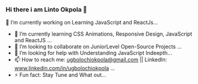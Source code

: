 ### Hi there i am Linto Okpola 👋
  🔭 I’m currently working on  Learning JavaScript and ReactJs...
- 🌱 I’m currently learning CSS Animations, Responsive Design, JavaScript and ReactJS ...
- 👯 I’m looking to collaborate on JuniorLevel Open-Source Projects ...
- 🤔 I’m looking for help with Understanding JavaScript Indeepth...
- 📫 How to reach me: ugbolochiokpola@gmail.com || Linkedln: www.linkedin.com/in/ugbolochiokpola  ...
- ⚡ Fun fact: Stay Tune and What out... 
